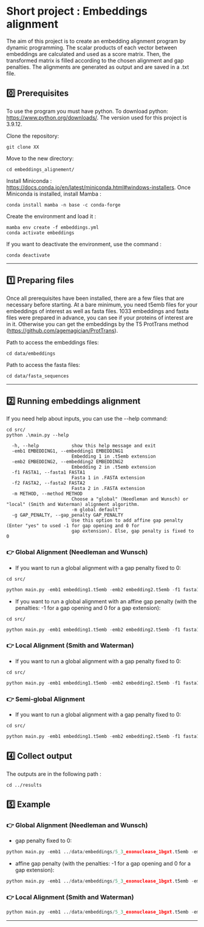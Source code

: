 # Short project : Embeddings alignment

The aim of this project is to create an embedding alignment program by dynamic programming. The scalar products of each vector between embeddings are calculated and used as a score matrix. Then, the transformed matrix is filled according to the chosen alignment and gap penalties. The alignments are generated as output and are saved in a .txt file.

## 	:zero: Prerequisites

To use the program you must have python. 
To download python: https://www.python.org/downloads/. The version used for this project is 3.9.12.

Clone the repository:

```SHELL
git clone XX
```

Move to the new directory:

```SHELL
cd embeddings_alignement/
```

Install Miniconda :  https://docs.conda.io/en/latest/miniconda.html#windows-installers.
Once Miniconda is installed, install Mamba :

```SHELL
conda install mamba -n base -c conda-forge
```

Create the environment and load it :

```SHELL
mamba env create -f embeddings.yml
conda activate embeddings
```
If you want to deactivate the environment, use the command :

```SHELL
conda deactivate
```

-----------------------

## :one: Preparing files

Once all prerequisites have been installed, there are a few files that are necessary before starting. At a bare minimum, you need t5emb files for your embeddings of interest as well as fasta files.
1033 embeddings and fasta files were prepared in advance, you can see if your proteins of interest are in it. Otherwise you can get the embeddings by the T5 ProtTrans method (https://github.com/agemagician/ProtTrans).

Path to access the embeddings files:
```SHELL
cd data/embeddings
```
Path to access the fasta files:
```SHELL
cd data/fasta_sequences
```

-----------------------

## :two: Running embeddings alignment

If you need help about inputs, you can use the --help command:

```SHELL
cd src/
python .\main.py --help
```
```
  -h, --help            show this help message and exit
  -emb1 EMBEDDING1, --embedding1 EMBEDDING1
                        Embedding 1 in .t5emb extension
  -emb2 EMBEDDING2, --embedding2 EMBEDDING2
                        Embedding 2 in .t5emb extension
  -f1 FASTA1, --fasta1 FASTA1
                        Fasta 1 in .FASTA extension
  -f2 FASTA2, --fasta2 FASTA2
                        Fasta 2 in .FASTA extension
  -m METHOD, --method METHOD
                        Choose a "global" (Needleman and Wunsch) or "local" (Smith and Waterman) alignment algorithm.
                        -m global default"
  -g GAP_PENALTY, --gap_penalty GAP_PENALTY
                        Use this option to add affine gap penalty (Enter "yes" to used -1 for gap opening and 0 for
                        gap extension). Else, gap penalty is fixed to 0
```

### :point_right: Global Alignment (Needleman and Wunsch)
* If you want to run a global alignment with a gap penalty fixed to 0:

```SHELL
cd src/
```
```PYTHON
python main.py -emb1 embedding1.t5emb -emb2 embedding2.t5emb -f1 fasta1.fasta -f2 fasta2.fasta -m global
```
* If you want to run a global alignment with an affine gap penalty (with the penalties: -1 for a gap opening and 0 for a gap extension):

```SHELL
cd src/
```
```PYTHON
python main.py -emb1 embedding1.t5emb -emb2 embedding2.t5emb -f1 fasta1.fasta -f2 fasta2.fasta -m global -g yes
```

### :point_right: Local Alignment (Smith and Waterman)
* If you want to run a global alignment with a gap penalty fixed to 0:

```SHELL
cd src/
```
```PYTHON
python main.py -emb1 embedding1.t5emb -emb2 embedding2.t5emb -f1 fasta1.fasta -f2 fasta2.fasta -m local
```


### :point_right: Semi-global Alignment
* If you want to run a global alignment with a gap penalty fixed to 0:

```SHELL
cd src/
```
```PYTHON
python main.py -emb1 embedding1.t5emb -emb2 embedding2.t5emb -f1 fasta1.fasta -f2 fasta2.fasta -m semi_global
```

## :four: Collect output
The outputs are in the following path :

```SHELL
cd ../results
```

## :five: Example
### :point_right: Global Alignment (Needleman and Wunsch)

* gap penalty fixed to 0:
```PYTHON
python main.py -emb1 ../data/embeddings/5_3_exonuclease_1bgxt.t5emb -emb2 ../data/embeddings/6PF2K_1bif.t5emb -f1 ../data/fasta_sequences/5_3_EXONUCLEASE_1BGXT.fasta -f2 ../data/fasta_sequences/6PF2K_1BIF.fasta -m global
```
* affine gap penalty (with the penalties: -1 for a gap opening and 0 for a gap extension):
```PYTHON
python main.py -emb1 ../data/embeddings/5_3_exonuclease_1bgxt.t5emb -emb2 ../data/embeddings/6PF2K_1bif.t5emb -f1 ../data/fasta_sequences/5_3_EXONUCLEASE_1BGXT.fasta -f2 ../data/fasta_sequences/6PF2K_1BIF.fasta -m global -g yes
```

### :point_right: Local Alignment (Smith and Waterman)

```PYTHON
python main.py -emb1 ../data/embeddings/5_3_exonuclease_1bgxt.t5emb -emb2 ../data/embeddings/6PF2K_1bif.t5emb -f1 ../data/fasta_sequences/5_3_EXONUCLEASE_1BGXT.fasta -f2 ../data/fasta_sequences/6PF2K_1BIF.fasta -m local
```
***
